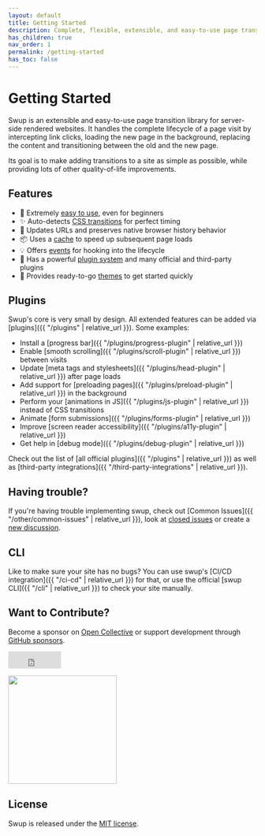 ```yaml
---
layout: default
title: Getting Started
description: Complete, flexible, extensible, and easy-to-use page transition library for your server-side rendered website
has_children: true
nav_order: 1
permalink: /getting-started
has_toc: false
---
```


# Getting Started

Swup is an extensible and easy-to-use page transition library for server-side rendered websites. It
handles the complete lifecycle of a page visit by intercepting link clicks, loading the new page in the
background, replacing the content and transitioning between the old and the new page.

Its goal is to make adding transitions to a site as simple as possible, while providing lots of
other quality-of-life improvements.

## Features

- 🎯 Extremely [easy to use](/getting-started/example), even for beginners
- ✨ Auto-detects [CSS transitions](/getting-started/how-it-works) for perfect timing
- 🔗 Updates URLs and preserves native browser history behavior
- 📦 Uses a [cache](https://swup.js.org/api/cache) to speed up subsequent page loads
- 💡 Offers [events](https://swup.js.org/events) for hooking into the lifecycle
- 🔌 Has a powerful [plugin system](https://swup.js.org/plugins) and many official and third-party plugins
- 🎨 Provides ready-to-go [themes](https://swup.js.org/themes) to get started quickly

## Plugins

Swup's core is very small by design. All extended features can be added via [plugins]({{ "/plugins" | relative_url }}). Some examples:

- Install a [progress bar]({{ "/plugins/progress-plugin" | relative_url }})
- Enable [smooth scrolling]({{ "/plugins/scroll-plugin" | relative_url }}) between visits
- Update [meta tags and stylesheets]({{ "/plugins/head-plugin" | relative_url }}) after page loads
- Add support for [preloading pages]({{ "/plugins/preload-plugin" | relative_url }}) in the background
- Perform your [animations in JS]({{ "/plugins/js-plugin" | relative_url }}) instead of CSS transitions
- Animate [form submissions]({{ "/plugins/forms-plugin" | relative_url }})
- Improve [screen reader accessibility]({{ "/plugins/a11y-plugin" | relative_url }})
- Get help in [debug mode]({{ "/plugins/debug-plugin" | relative_url }})

Check out the list of [all official plugins]({{ "/plugins" | relative_url }}) as well as [third-party integrations]({{ "/third-party-integrations" | relative_url }}).

## Having trouble?

If you're having trouble implementing swup, check out [Common Issues]({{ "/other/common-issues" | relative_url }}), look at [closed issues](https://github.com/gmrchk/swup/issues?q=is%3Aissue+is%3Aclosed) or create a [new discussion](https://github.com/swup/swup/discussions/new).

## CLI

Like to make sure your site has no bugs? You can use swup's [CI/CD integration]({{ "/ci-cd" | relative_url }}) for that, or use the official [swup CLI]({{ "/cli" | relative_url }}) to check your site manually.

## Want to Contribute?

Become a sponsor on [Open Collective](https://opencollective.com/swup) or support development through
[GitHub sponsors](https://github.com/sponsors/gmrchk).

<p><div style="position:relative;height:35px;width:107px"><iframe src="https://github.com/sponsors/gmrchk/button" title="Sponsor gmrchk" height="35" width="107" style="border: 0;"></iframe></div></p>

<a href="https://opencollective.com/swup/donate" class="no-link"><img src="https://opencollective.com/swup/donate/button@2x.png?color=blue" width="220" /></a>

## License

Swup is released under the [MIT license](https://github.com/swup/swup/blob/master/LICENSE).
